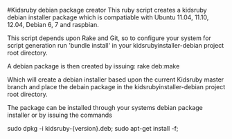 #Kidsruby debian package creator
This ruby script creates a kidsruby debian installer package which is compatiable with Ubuntu 11.04, 11.10, 12.04, Debian 6, 7 and raspbian.

This script depends upon Rake and Git, so to configure your system for script generation run 'bundle install' in your kidsrubyinstaller-debian project root directory.

A debian package is then created by issuing:
  rake deb:make
  
Which will create a debian installer based upon the current Kidsruby master branch and place the debain package in the kidsrubyinstaller-debian project root directory.

The package can be installed through your systems debian package installer or by issuing the commands

sudo dpkg -i kidsruby-{version}.deb; sudo apt-get install -f;
